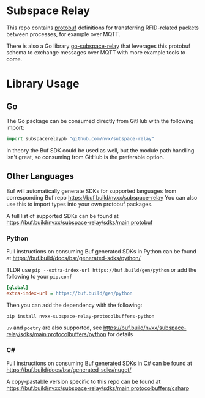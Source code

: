 # Subspace Relay

This repo contains [protobuf](https://protobuf.dev/) definitions for transferring RFID-related packets between processes,
for example over MQTT.

There is also a Go library [go-subspace-relay](https://github.com/nvx/go-subspace-relay) that leverages this protobuf
schema to exchange messages over MQTT with more example tools to come.

# Library Usage

## Go
The Go package can be consumed directly from GitHub with the following import:

```go
import subspacerelaypb "github.com/nvx/subspace-relay"
```

In theory the Buf SDK could be used as well, but the module path handling isn't great, so consuming from GitHub
is the preferable option.

## Other Languages
Buf will automatically generate SDKs for supported languages from corresponding Buf repo
https://buf.build/nvxx/subspace-relay
You can also use this to import types into your own protobuf packages.

A full list of supported SDKs can be found at https://buf.build/nvxx/subspace-relay/sdks/main:protobuf 

### Python
Full instructions on consuming Buf generated SDKs in Python can be found at
https://buf.build/docs/bsr/generated-sdks/python/

TLDR use `pip --extra-index-url https://buf.build/gen/python` or add the following to your `pip.conf`

```ini filename="pip.conf"
[global]
extra-index-url = https://buf.build/gen/python
```

Then you can add the dependency with the following:

```shell
pip install nvxx-subspace-relay-protocolbuffers-python
```

`uv` and `poetry` are also supported, see https://buf.build/nvxx/subspace-relay/sdks/main:protocolbuffers/python
for details

### C#
Full instructions on consuming Buf generated SDKs in C# can be found at
https://buf.build/docs/bsr/generated-sdks/nuget/

A copy-pastable version specific to this repo can be found at
https://buf.build/nvxx/subspace-relay/sdks/main:protocolbuffers/csharp

